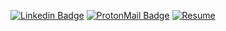 [![Linkedin Badge](https://img.shields.io/badge/-Linkedin-0077B5?style=for-the-badge&logo=linkedin&logoColor=white&link=https://www.linkedin.com/in/dgroque/)](https://www.linkedin.com/in/dgroque/)
[![ProtonMail Badge](https://img.shields.io/badge/ProtonMail-6A5ACD?style=for-the-badge&logo=protonmail&logoColor=white)](mailto:roque.dev@proton.me)
[![Resume](https://img.shields.io/badge/-Curriculum-4A4A56?style=for-the-badge&logo=visual-studio-code&logoColor=white)](https://drive.google.com/file/d/1GGAXstMD_OwXtBaC6cZwcQKXLw6f_Jpv/view?usp=drivesdk)
